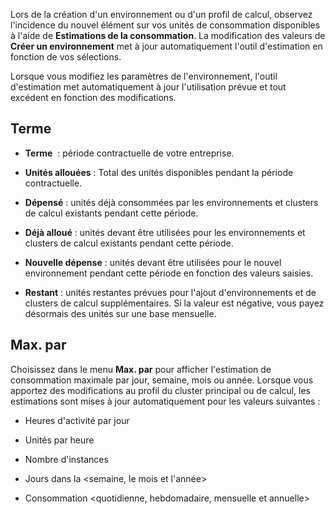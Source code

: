 Lors de la création d'un environnement ou d'un profil de calcul, observez l'incidence du nouvel élément sur vos unités de consommation disponibles à l'aide de **Estimations de la consommation**. La modification des valeurs de **Créer un environnement** met à jour automatiquement l'outil d'estimation en fonction de vos sélections.

Lorsque vous modifiez les paramètres de l'environnement, l'outil d'estimation met automatiquement à jour l'utilisation prévue et tout excédent en fonction des modifications.

Terme
-----

-   **Terme**  : période contractuelle de votre entreprise.

-   **Unités allouées** : Total des unités disponibles pendant la période contractuelle.

-   **Dépensé** : unités déjà consommées par les environnements et clusters de calcul existants pendant cette période.

-   **Déjà alloué** : unités devant être utilisées pour les environnements et clusters de calcul existants pendant cette période.

-   **Nouvelle dépense** : unités devant être utilisées pour le nouvel environnement pendant cette période en fonction des valeurs saisies.

-   **Restant** : unités restantes prévues pour l'ajout d'environnements et de clusters de calcul supplémentaires. Si la valeur est négative, vous payez désormais des unités sur une base mensuelle.

Max. par
--------

Choisissez dans le menu **Max. par** pour afficher l'estimation de consommation maximale par jour, semaine, mois ou année. Lorsque vous apportez des modifications au profil du cluster principal ou de calcul, les estimations sont mises à jour automatiquement pour les valeurs suivantes :

-   Heures d'activité par jour

-   Unités par heure

-   Nombre d'instances

-   Jours dans la \<semaine, le mois et l'année\>

-   Consommation \<quotidienne, hebdomadaire, mensuelle et annuelle\>

